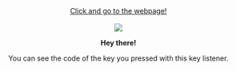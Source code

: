 <div align='center'><a href="https://larcely.github.io/JS-KeyListener/">Click and go to the webpage!</a></div> <br>

<div align='center'><img src="https://user-images.githubusercontent.com/92058409/155939016-b4d7d4ab-8280-4d90-9710-0d35fe57a3a7.png"> <br>

<strong>Hey there!</strong> <br>

You can see the code of the key you pressed with this key listener.
</div>
